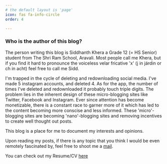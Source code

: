 ```yaml
---
# the default layout is 'page'
icon: fas fa-info-circle
order: 4

---
```


### Who is the author of this blog?

The person writing this blog is Siddhanth Khera a Grade 12 (= HS Senior) student from The Shri Ram School, Aravali. Most people call me Khera, but if you find it hard to pronounce the voiceless velar fricative 'x' (j in járdin or ch in acht) feel free to call me Sidd.

I'm trapped in the cycle of deleting and redownloading social media. I've made 5 instagram accounts, and deleted 4. As for the app, the number of times I've deleted and redownloaded it probably touch triple digits. The problem lies in the inherent design of these micro-blogging sites like Twitter, Facebook and Instagram. Ever since attention has become monetizable, there is a constant race to garner more of it which has led to the content becoming more conscise and less informed. These 'micro'-blogging sites are becoming 'nano'-blogging sites and removing incentives to create well thought out posts.

This blog is a place for me to document my interests and opinions.

Upon reading my posts, if there is any topic that you think I would be even remotely fascinated by, feel free to shoot me a [mail](mailto:siddhanthkhera28@gmail.com).

You can check out my Resume/CV [here](https://siddkhera.xyz/resume/)

